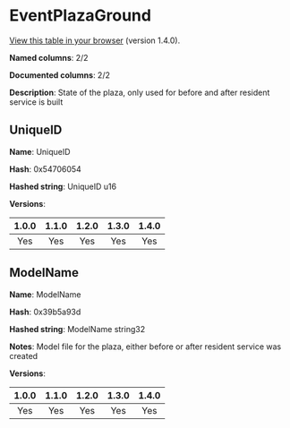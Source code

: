 # EventPlazaGround
[View this table in your browser](EventPlazaGround-value.md) (version 1.4.0).

**Named columns**: 2/2

**Documented columns**: 2/2

**Description**: State of the plaza, only used for before and after resident service is built
## UniqueID

**Name**: UniqueID

**Hash**: 0x54706054

**Hashed string**: UniqueID u16

**Versions**: 

 | 1.0.0 | 1.1.0 | 1.2.0 | 1.3.0 | 1.4.0 |
|:--:|:--:|:--:|:--:|:--:|
| Yes | Yes | Yes | Yes | Yes | 


## ModelName

**Name**: ModelName

**Hash**: 0x39b5a93d

**Hashed string**: ModelName string32

**Notes**: Model file for the plaza, either before or after resident service was created

**Versions**: 

 | 1.0.0 | 1.1.0 | 1.2.0 | 1.3.0 | 1.4.0 |
|:--:|:--:|:--:|:--:|:--:|
| Yes | Yes | Yes | Yes | Yes | 


